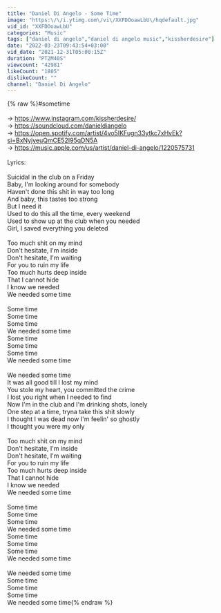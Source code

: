 ```yaml
---
title: "Daniel Di Angelo - Some Time"
image: "https:\/\/i.ytimg.com\/vi\/XXFDOoawLbU\/hqdefault.jpg"
vid_id: "XXFDOoawLbU"
categories: "Music"
tags: ["daniel di angelo","daniel di angelo music","kissherdesire"]
date: "2022-03-23T09:43:54+03:00"
vid_date: "2021-12-31T05:00:15Z"
duration: "PT2M40S"
viewcount: "42981"
likeCount: "1805"
dislikeCount: ""
channel: "Daniel Di Angelo"
---
```

{% raw %}#sometime<br /><br />→ <a rel="nofollow" target="blank" href="https://www.instagram.com/kissherdesire/">https://www.instagram.com/kissherdesire/</a><br />→ <a rel="nofollow" target="blank" href="https://soundcloud.com/danieldiangelo">https://soundcloud.com/danieldiangelo</a><br />→ <a rel="nofollow" target="blank" href="https://open.spotify.com/artist/4vo5IKFugn33ytkc7xHvEk?si=BxNyjyeuQmCE52I95qDN5A">https://open.spotify.com/artist/4vo5IKFugn33ytkc7xHvEk?si=BxNyjyeuQmCE52I95qDN5A</a><br />→ <a rel="nofollow" target="blank" href="https://music.apple.com/us/artist/daniel-di-angelo/1220575731">https://music.apple.com/us/artist/daniel-di-angelo/1220575731</a><br /><br />Lyrics:<br /><br />Suicidal in the club on a Friday<br />Baby, I'm looking around for somebody<br />Haven't done this shit in way too long<br />And baby, this tastes too strong<br />But I need it<br />Used to do this all the time, every weekend<br />Used to show up at the club when you needed<br />Girl, I saved everything you deleted<br /><br />Too much shit on my mind<br />Don't hesitate, I'm inside<br />Don't hesitate, I'm waiting<br />For you to ruin my life<br />Too much hurts deep inside<br />That I cannot hide<br />I know we needed<br />We needed some time<br /><br />Some time<br />Some time<br />Some time<br />We needed some time<br />Some time<br />Some time<br />Some time<br />We needed some time<br /><br />We needed some time<br />It was all good till I lost my mind<br />You stole my heart, you committed the crime<br />I lost you right when I needed to find<br />Now I'm in the club and I'm drinking shots, lonely<br />One step at a time, tryna take this shit slowly<br />I thought I was dead now I'm feelin' so ghostly<br />I thought you were my only<br /><br />Too much shit on my mind<br />Don't hesitate, I'm inside<br />Don't hesitate, I'm waiting<br />For you to ruin my life<br />Too much hurts deep inside<br />That I cannot hide<br />I know we needed<br />We needed some time<br /><br />Some time<br />Some time<br />Some time<br />We needed some time<br />Some time<br />Some time<br />Some time<br />We needed some time<br /><br />We needed some time<br />Some time<br />Some time<br />Some time<br />We needed some time{% endraw %}
